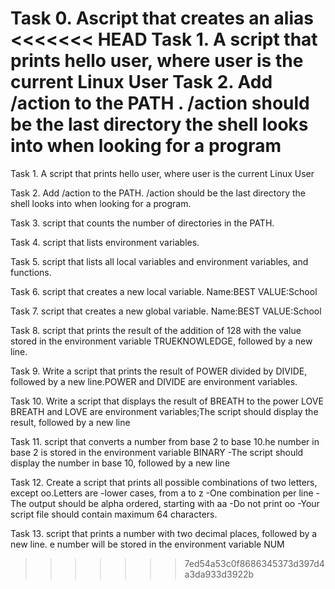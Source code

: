 Task 0. Ascript that creates an alias
<<<<<<< HEAD
 Task 1. A script that prints hello user, where user is the current Linux User
Task 2. Add /action to the PATH . /action should be the last directory the shell looks into when looking for a program
=======

Task 1. A script that prints hello user, where user is the current Linux User

Task 2. Add /action to the PATH. /action should be the last directory the shell looks into when looking for a program.

Task 3. script that counts the number of directories in the PATH.

Task 4. script that lists environment variables.

Task 5. script that lists all local variables and environment variables, and functions.

Task 6. script that creates a new local variable. Name:BEST VALUE:School

Task 7. script that creates a new global variable. Name:BEST VALUE:School

Task 8. script that prints the result of the addition of 128 with the value stored in the environment variable TRUEKNOWLEDGE, followed by a new line.

Task 9. Write a script that prints the result of POWER divided by DIVIDE, followed by a new line.POWER and DIVIDE are environment variables.

Task 10. Write a script that displays the result of BREATH to the power LOVE BREATH and LOVE are environment variables;The script should display the result, followed by a new line

Task 11.  script that converts a number from base 2 to base 10.he number in base 2 is stored in the environment variable BINARY -The script should display the number in base 10, followed by a new line

Task 12. Create a script that prints all possible combinations of two letters, except oo.Letters are -lower cases, from a to z -One combination per line -The output should be alpha ordered, starting with aa -Do not print oo -Your script file should contain maximum 64 characters.

Task 13.  script that prints a number with two decimal places, followed by a new line. e number will be stored in the environment variable NUM

>>>>>>> 7ed54a53c0f8686345373d397d4a3da933d3922b
